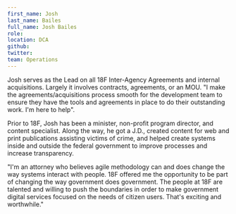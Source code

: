 ```yaml
---
first_name: Josh
last_name: Bailes
full_name: Josh Bailes
role:
location: DCA
github:
twitter:
team: Operations
---
```



Josh serves as the Lead on all 18F Inter-Agency Agreements and internal acquisitions. Largely it involves contracts, agreements, or an MOU. "I make the agreements/acquisitions process smooth for the development team to ensure they have the tools and agreements in place to do their outstanding work. I'm here to help".

Prior to 18F, Josh has been a minister, non-profit program director, and content specialist. Along the way, he got a J.D., created content for web and print publications assisting victims of crime, and helped create systems inside and outside the federal government to improve processes and increase transparency. 

"I'm an attorney who believes agile methodology can and does change the way systems interact with people. 18F offered me the opportunity to be part of changing the way government does government. The people at 18F are talented and willing to push the boundaries in order to make government digital services focused on the needs of citizen users. That's exciting and worthwhile."



